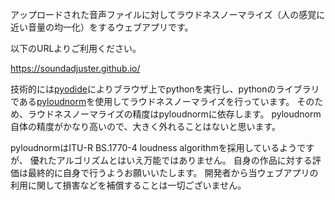 アップロードされた音声ファイルに対してラウドネスノーマライズ（人の感覚に近い音量の均一化）をするウェブアプリです。

以下のURLよりご利用ください。

https://soundadjuster.github.io/

技術的には<a href="https://github.com/pyodide/pyodide">pyodide</a>によりブラウザ上でpythonを実行し、pythonのライブラリである<a href="https://github.com/csteinmetz1/pyloudnorm">pyloudnorm</a>を使用してラウドネスノーマライズを行っています。
そのため、ラウドネスノーマライズの精度はpyloudnormに依存します。
pyloudnorm自体の精度がかなり高いので、大きく外れることはないと思います。

pyloudnormはITU-R BS.1770-4 loudness algorithmを採用しているようですが、
優れたアルゴリズムとはいえ万能ではありません。
自身の作品に対する評価は最終的に自身で行うようお願いいたします。
開発者から当ウェブアプリの利用に関して損害などを補償することは一切ございません。
